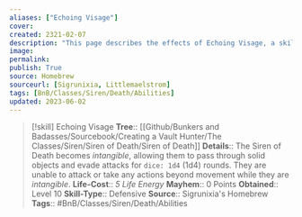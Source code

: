```yaml
---
aliases: ["Echoing Visage"]
cover: 
created: 2321-02-07
description: "This page describes the effects of Echoing Visage, a skill for the homebrew skilltree Siren of Death for the Bunkers and Badasses TTRPG."
image: 
permalink: 
publish: True
source: Homebrew
sourceurl: [Sigrunixia, Littlemaelstrom]
tags: [BnB/Classes/Siren/Death/Abilities]
updated: 2023-06-02
---
```


>[!skill] Echoing Visage
> **Tree**:: [[Github/Bunkers and Badasses/Sourcebook/Creating a Vault Hunter/The Classes/Siren/Siren of Death/Siren of Death]]
> **Details**:: The Siren of Death becomes *intangible*, allowing them to pass through solid objects and evade attacks for `dice: 1d4` (1d4) rounds. They are unable to attack or take any actions beyond movement while they are *intangible*.
> **Life-Cost**:: *5 Life Energy*
> **Mayhem**:: 0 Points
> **Obtained**:: Level 10
> **Skill-Type**:: Defensive
> **Source**:: Sigrunixia's Homebrew
> **Tags**:: #BnB/Classes/Siren/Death/Abilities
